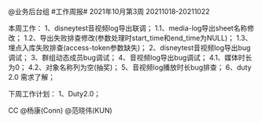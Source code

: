 @业务后台组 #工作周报#
2021年10月第3周 20211018-20211022

本周工作：
1、disneytest音视频log导出联调；
1.1、media-log导出sheet名称修改；
1.2、导出失败排查修改(参数处理时start_time和end_time为NULL)；
1.3、埋点入库失败排查(access-token参数缺失)；
2、disneytest音视频log导出bug调试；
3、群组动态成员bug调试；
4、音视频log导出bug调试；
4.1、媒体时长为0；
4.2、对象名称列为空(抽奖)；
5、音视频log播放时长bug排查；
6、duty 2.0 需求了解；

下周工作计划：
1、Duty2.0；

CC @杨康(Conn) @范晓伟(KUN) 